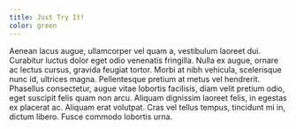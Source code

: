 ```yaml
---
title: Just Try It!
color: green
---
```


Aenean lacus augue, ullamcorper vel quam a, vestibulum laoreet dui. Curabitur luctus dolor eget odio venenatis fringilla. Nulla ex augue, ornare ac lectus cursus, gravida feugiat tortor. Morbi at nibh vehicula, scelerisque nunc id, ultrices magna. Pellentesque pretium at metus vel hendrerit. Phasellus consectetur, augue vitae lobortis facilisis, diam velit pretium odio, eget suscipit felis quam non arcu. Aliquam dignissim laoreet felis, in egestas ex placerat ac. Aliquam erat volutpat. Cras vel tellus tempus, tincidunt mi in, dictum libero. Fusce commodo lobortis urna.